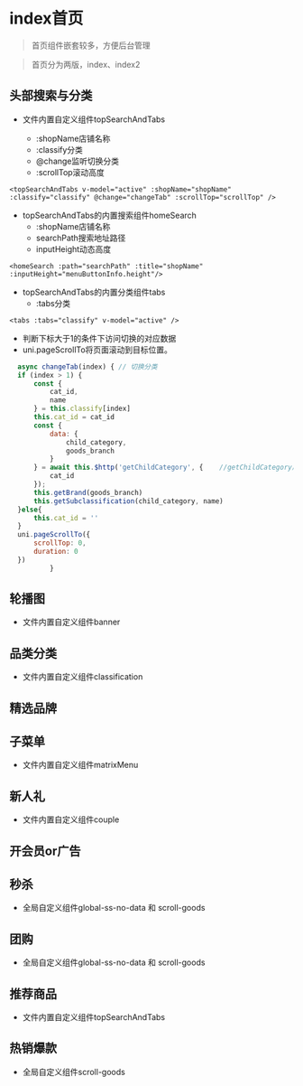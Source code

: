 # index首页

>首页组件嵌套较多，方便后台管理

>首页分为两版，index、index2

## 头部搜索与分类

- 文件内置自定义组件topSearchAndTabs       

    + :shopName店铺名称
    + :classify分类
    + @change监听切换分类
    + :scrollTop滚动高度

 ```vue
 <topSearchAndTabs v-model="active" :shopName="shopName" :classify="classify" @change="changeTab" :scrollTop="scrollTop" />
 ```

  + topSearchAndTabs的内置搜索组件homeSearch
     + :shopName店铺名称
     + searchPath搜索地址路径
     + inputHeight动态高度
     
  ```vue
  <homeSearch :path="searchPath" :title="shopName" :inputHeight="menuButtonInfo.height"/>
  ```
  + topSearchAndTabs的内置分类组件tabs
    + :tabs分类
    
  ```vue
  <tabs :tabs="classify" v-model="active" />
  ```
  + 判断下标大于1的条件下访问切换的对应数据
  + uni.pageScrollTo将页面滚动到目标位置。

  ```js
    async changeTab(index) { // 切换分类
    if (index > 1) {  
        const {
            cat_id,
            name
        } = this.classify[index]
        this.cat_id = cat_id
        const {
            data: {
                child_category,
                goods_branch
            }
        } = await this.$http('getChildCategory', {    //getChildCategory后端接口
            cat_id    
        });
        this.getBrand(goods_branch)
        this.getSubclassification(child_category, name)
    }else{
        this.cat_id = ''
    }
    uni.pageScrollTo({
        scrollTop: 0,
        duration: 0
    })
            }
```



## 轮播图

- 文件内置自定义组件banner

## 品类分类

- 文件内置自定义组件classification




## 精选品牌

 

## 子菜单

- 文件内置自定义组件matrixMenu



## 新人礼

- 文件内置自定义组件couple


## 开会员or广告




## 秒杀

- 全局自定义组件global-ss-no-data 和 scroll-goods


## 团购

- 全局自定义组件global-ss-no-data 和 scroll-goods


## 推荐商品

- 文件内置自定义组件topSearchAndTabs

## 热销爆款

- 全局自定义组件scroll-goods


